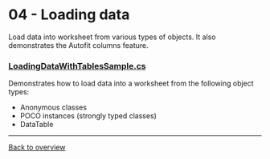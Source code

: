 ﻿# 04 - Loading data
Load data into worksheet from various types of objects. It also demonstrates the Autofit columns feature.

### [LoadingDataWithTablesSample.cs](LoadingDataWithTablesSample.cs)
Demonstrates how to load data into a worksheet from the following object types:

- Anonymous classes
- POCO instances (strongly typed classes)
- DataTable

---
[Back to overview](/Readme.md)
